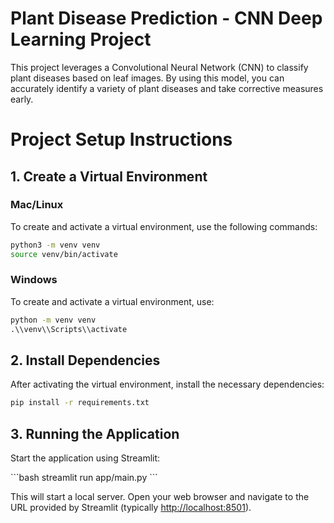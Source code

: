 # Plant Disease Prediction - CNN Deep Learning Project

This project leverages a Convolutional Neural Network (CNN) to classify plant diseases based on leaf images. By using this model, you can accurately identify a variety of plant diseases and take corrective measures early.

# Project Setup Instructions

## 1. Create a Virtual Environment

### Mac/Linux
To create and activate a virtual environment, use the following commands:

```bash
python3 -m venv venv
source venv/bin/activate
```

### Windows
To create and activate a virtual environment, use:

```cmd
python -m venv venv
.\\venv\\Scripts\\activate
```

## 2. Install Dependencies

After activating the virtual environment, install the necessary dependencies:

```bash
pip install -r requirements.txt
```

## 3. Running the Application

Start the application using Streamlit:

\`\`\`bash
streamlit run app/main.py
\`\`\`

This will start a local server. Open your web browser and navigate to the URL provided by Streamlit (typically [http://localhost:8501](http://localhost:8501)).

